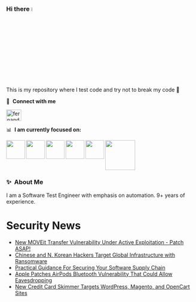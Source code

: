 ### Hi there <a href="https://www.gautamkrishnar.com/"><img src="https://media.giphy.com/media/hvRJCLFzcasrR4ia7z/giphy.gif" width="5%"></a>
This is my repository where I test code and try not to break my code :rofl:

🔗 &nbsp;**Connect with me**
<p align="left">
<a href="https://linkedin.com/in/fernandorlcruz" target="blank"><img align="center" src="https://raw.githubusercontent.com/rahuldkjain/github-profile-readme-generator/master/src/images/icons/Social/linked-in-alt.svg" alt="fernando cruz" height="30" width="40" /></a>
  
📊 &nbsp;**I am currently focused on:**

<img align="left" width='50' height='50' src="https://cdn.jsdelivr.net/gh/devicons/devicon/icons/python/python-original-wordmark.svg" />
<img align="left" width='50' height='50' src="https://cdn.jsdelivr.net/gh/devicons/devicon/icons/csharp/csharp-original.svg" />
<img align="left" width='50' height='50' src="https://cdn.jsdelivr.net/gh/devicons/devicon/icons/jenkins/jenkins-original.svg" />
<img align="left" width='50' height='50' src="https://specflow.org/wp-content/uploads/2021/05/SpecFlow-Icon.png" />
<img align="left" width='50' height='50' src="https://www.svgrepo.com/show/306098/githubactions.svg" />
<img width='80' height='80' src="https://cdn2.vectorstock.com/i/1000x1000/64/81/security-testing-concept-icon-safety-audit-key-vector-29166481.jpg" />
          
          
  
### ✨&nbsp; About Me

I am a Software Test Engineer with emphasis on automation. 9+ years of experience.

# Security News
<!-- BLOG-POST-LIST:START -->
- [New MOVEit Transfer Vulnerability Under Active Exploitation - Patch ASAP!](https://thehackernews.com/2024/06/new-moveit-transfer-vulnerability-under.html)
- [Chinese and N. Korean Hackers Target Global Infrastructure with Ransomware](https://thehackernews.com/2024/06/chinese-and-n-korean-hackers-target.html)
- [Practical Guidance For Securing Your Software Supply Chain](https://thehackernews.com/2024/06/practical-guidance-for-securing-your.html)
- [Apple Patches AirPods Bluetooth Vulnerability That Could Allow Eavesdropping](https://thehackernews.com/2024/06/apple-patches-airpods-bluetooth.html)
- [New Credit Card Skimmer Targets WordPress, Magento, and OpenCart Sites](https://thehackernews.com/2024/06/new-credit-card-skimmer-targets.html)
<!-- BLOG-POST-LIST:END -->
